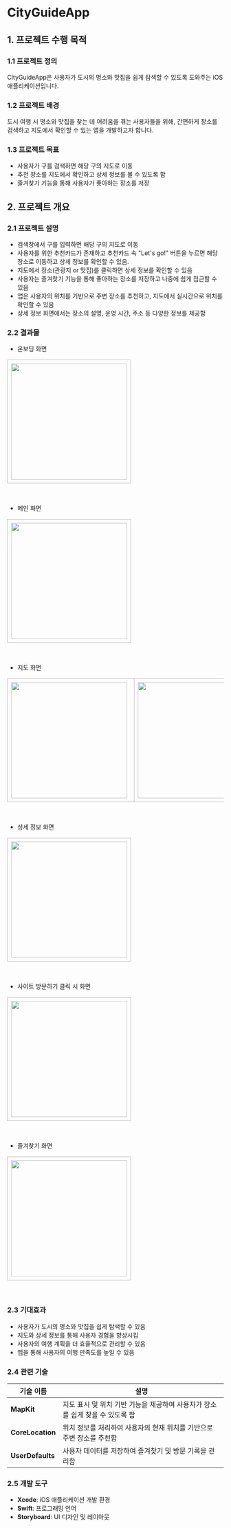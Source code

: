 # CityGuideApp

## 1. 프로젝트 수행 목적
### 1.1 프로젝트 정의
CityGuideApp은 사용자가 도시의 명소와 맛집을 쉽게 탐색할 수 있도록 도와주는 iOS 애플리케이션입니다.

### 1.2 프로젝트 배경
도시 여행 시 명소와 맛집을 찾는 데 어려움을 겪는 사용자들을 위해, 간편하게 장소를 검색하고 지도에서 확인할 수 있는 앱을 개발하고자 합니다.

### 1.3 프로젝트 목표
- 사용자가 구를 검색하면 해당 구의 지도로 이동
- 추천 장소를 지도에서 확인하고 상세 정보를 볼 수 있도록 함
- 즐겨찾기 기능을 통해 사용자가 좋아하는 장소를 저장

## 2. 프로젝트 개요
### 2.1 프로젝트 설명
- 검색창에서 구를 입력하면 해당 구의 지도로 이동
- 사용자를 위한 추천카드가 존재하고 추천카드 속 "Let's go!" 버튼을 누르면 해당 장소로 이동하고 상세 정보를 확인할 수 있음.
- 지도에서 장소(관광지 or 맛집)를 클릭하면 상세 정보를 확인할 수 있음
- 사용자는 즐겨찾기 기능을 통해 좋아하는 장소를 저장하고 나중에 쉽게 접근할 수 있음
- 앱은 사용자의 위치를 기반으로 주변 장소를 추천하고, 지도에서 실시간으로 위치를 확인할 수 있음
- 상세 정보 화면에서는 장소의 설명, 운영 시간, 주소 등 다양한 정보를 제공함

### 2.2 결과물
- 온보딩 화면<br>
<table><tr><td style="border: 1.5px solid #bbb; border-radius: 10px; padding: 8px;"><img src="https://github.com/user-attachments/assets/2ae46630-e1e6-43ed-9c94-c306d9efea40" width="270"></td></tr></table>
<br>

- 메인 화면<br>
<table><tr><td style="border: 1.5px solid #bbb; border-radius: 10px; padding: 8px;"><img src="https://github.com/user-attachments/assets/aa781b6f-258c-4651-a867-b23c199c3c28" width="270"></td></tr></table>
<br>

- 지도 화면<br>
<table><tr>
<td style="border: 1.5px solid #bbb; border-radius: 10px; padding: 8px; padding-right:16px;"><img src="https://github.com/user-attachments/assets/673f3ce1-7b47-4da2-929c-41d3c2d4bbd5" width="270"></td>
<td style="border: 1.5px solid #bbb; border-radius: 10px; padding: 8px; padding-right:16px;"><img src="https://github.com/user-attachments/assets/a0ce409a-2f2a-4d2e-9b9a-4c82902eaeba" width="270"></td>
<td style="border: 1.5px solid #bbb; border-radius: 10px; padding: 8px;"><img src="https://github.com/user-attachments/assets/39b109e0-3d15-4428-831d-b7cc9eecc180" width="270"></td>
</tr></table>
<br>

- 상세 정보 화면<br>
<table><tr><td style="border: 1.5px solid #bbb; border-radius: 10px; padding: 8px;"><img src="https://github.com/user-attachments/assets/bfb02b77-3eb0-4b57-971a-5a189bdf299a" width="270"></td></tr></table>
<br>

- 사이트 방문하기 클릭 시 화면<br>
<table><tr><td style="border: 1.5px solid #bbb; border-radius: 10px; padding: 8px;"><img src="https://github.com/user-attachments/assets/196fbda4-246a-4ea5-a860-d2f652cae266" width="270"></td></tr></table>
<br>

- 즐겨찾기 화면<br>
<table><tr><td style="border: 1.5px solid #bbb; border-radius: 10px; padding: 8px;"><img src="https://github.com/user-attachments/assets/ebd132a5-be3f-47c8-a2a0-090639eed32d" width="270"></td></tr></table>
<br>

### 2.3 기대효과
- 사용자가 도시의 명소와 맛집을 쉽게 탐색할 수 있음
- 지도와 상세 정보를 통해 사용자 경험을 향상시킴
- 사용자의 여행 계획을 더 효율적으로 관리할 수 있음
- 앱을 통해 사용자의 여행 만족도를 높일 수 있음

### 2.4 관련 기술
| 기술 이름 | 설명 |
|-----------|------|
| **MapKit** | 지도 표시 및 위치 기반 기능을 제공하여 사용자가 장소를 쉽게 찾을 수 있도록 함 |
| **CoreLocation** | 위치 정보를 처리하여 사용자의 현재 위치를 기반으로 주변 장소를 추천함 |
| **UserDefaults** | 사용자 데이터를 저장하여 즐겨찾기 및 방문 기록을 관리함 |

### 2.5 개발 도구
- **Xcode**: iOS 애플리케이션 개발 환경
- **Swift**: 프로그래밍 언어
- **Storyboard**: UI 디자인 및 레이아웃
